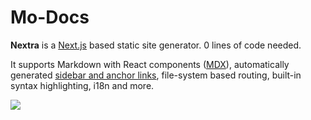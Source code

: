 # Mo-Docs
**Nextra** is a [Next.js](https://nextjs.org) based static site generator. 0 lines of code needed.  

It supports Markdown with React components ([MDX](/mdx)), automatically generated [sidebar and anchor links](/docs/anchors), file-system based routing, built-in syntax highlighting, i18n and more.

![](/demo.png)
